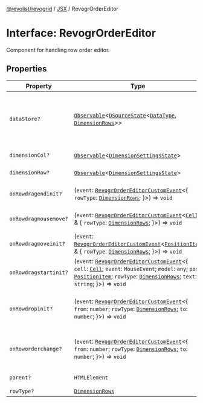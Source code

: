 [@revolist/revogrid](README.md) / [JSX](Namespace.JSX.md) / RevogrOrderEditor

# Interface: RevogrOrderEditor

Component for handling row order editor.

## Properties

| Property | Type | Description | Defined in |
| ------ | ------ | ------ | ------ |
| `dataStore?` | [`Observable`](TypeAlias.Observable.md)\<[`DSourceState`](TypeAlias.DSourceState.md)\<[`DataType`](TypeAlias.DataType.md), [`DimensionRows`](TypeAlias.DimensionRows.md)\>\> | Static stores, not expected to change during component lifetime | [src/components.d.ts:1901](https://github.com/revolist/revogrid/blob/2ea7abe619348281bd56e0a8ea657ffef9c19154/src/components.d.ts#L1901) |
| `dimensionCol?` | [`Observable`](TypeAlias.Observable.md)\<[`DimensionSettingsState`](Interface.DimensionSettingsState.md)\> | Dimension settings X | [src/components.d.ts:1905](https://github.com/revolist/revogrid/blob/2ea7abe619348281bd56e0a8ea657ffef9c19154/src/components.d.ts#L1905) |
| `dimensionRow?` | [`Observable`](TypeAlias.Observable.md)\<[`DimensionSettingsState`](Interface.DimensionSettingsState.md)\> | Dimension settings Y | [src/components.d.ts:1909](https://github.com/revolist/revogrid/blob/2ea7abe619348281bd56e0a8ea657ffef9c19154/src/components.d.ts#L1909) |
| `onRowdragendinit?` | (`event`: [`RevogrOrderEditorCustomEvent`](Interface.RevogrOrderEditorCustomEvent.md)\<\{ `rowType`: [`DimensionRows`](TypeAlias.DimensionRows.md); \}\>) => `void` | Row drag ended started | [src/components.d.ts:1913](https://github.com/revolist/revogrid/blob/2ea7abe619348281bd56e0a8ea657ffef9c19154/src/components.d.ts#L1913) |
| `onRowdragmousemove?` | (`event`: [`RevogrOrderEditorCustomEvent`](Interface.RevogrOrderEditorCustomEvent.md)\<[`Cell`](Interface.Cell.md) & \{ `rowType`: [`DimensionRows`](TypeAlias.DimensionRows.md); \}\>) => `void` | Row mouse move started | [src/components.d.ts:1917](https://github.com/revolist/revogrid/blob/2ea7abe619348281bd56e0a8ea657ffef9c19154/src/components.d.ts#L1917) |
| `onRowdragmoveinit?` | (`event`: [`RevogrOrderEditorCustomEvent`](Interface.RevogrOrderEditorCustomEvent.md)\<[`PositionItem`](Interface.PositionItem.md) & \{ `rowType`: [`DimensionRows`](TypeAlias.DimensionRows.md); \}\>) => `void` | Row move started | [src/components.d.ts:1921](https://github.com/revolist/revogrid/blob/2ea7abe619348281bd56e0a8ea657ffef9c19154/src/components.d.ts#L1921) |
| `onRowdragstartinit?` | (`event`: [`RevogrOrderEditorCustomEvent`](Interface.RevogrOrderEditorCustomEvent.md)\<\{ `cell`: [`Cell`](Interface.Cell.md); `event`: `MouseEvent`; `model`: `any`; `pos`: [`PositionItem`](Interface.PositionItem.md); `rowType`: [`DimensionRows`](TypeAlias.DimensionRows.md); `text`: `string`; \}\>) => `void` | Row drag started | [src/components.d.ts:1925](https://github.com/revolist/revogrid/blob/2ea7abe619348281bd56e0a8ea657ffef9c19154/src/components.d.ts#L1925) |
| `onRowdropinit?` | (`event`: [`RevogrOrderEditorCustomEvent`](Interface.RevogrOrderEditorCustomEvent.md)\<\{ `from`: `number`; `rowType`: [`DimensionRows`](TypeAlias.DimensionRows.md); `to`: `number`; \}\>) => `void` | Row dragged, new range ready to be applied | [src/components.d.ts:1936](https://github.com/revolist/revogrid/blob/2ea7abe619348281bd56e0a8ea657ffef9c19154/src/components.d.ts#L1936) |
| `onRoworderchange?` | (`event`: [`RevogrOrderEditorCustomEvent`](Interface.RevogrOrderEditorCustomEvent.md)\<\{ `from`: `number`; `rowType`: [`DimensionRows`](TypeAlias.DimensionRows.md); `to`: `number`; \}\>) => `void` | Row drag ended finished. Time to apply data | [src/components.d.ts:1944](https://github.com/revolist/revogrid/blob/2ea7abe619348281bd56e0a8ea657ffef9c19154/src/components.d.ts#L1944) |
| `parent?` | `HTMLElement` | Parent element | [src/components.d.ts:1952](https://github.com/revolist/revogrid/blob/2ea7abe619348281bd56e0a8ea657ffef9c19154/src/components.d.ts#L1952) |
| `rowType?` | [`DimensionRows`](TypeAlias.DimensionRows.md) | - | [src/components.d.ts:1953](https://github.com/revolist/revogrid/blob/2ea7abe619348281bd56e0a8ea657ffef9c19154/src/components.d.ts#L1953) |
